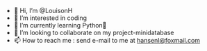 - 👋 Hi, I’m @LouisonH
- 👀 I’m interested in coding
- 🌱 I’m currently learning Python🐍
- 💞️ I’m looking to collaborate on my project-minidatabase
- 📫 How to reach me : send e-mail to me at hansenl@foxmail.com

